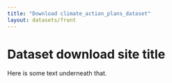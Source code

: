 ```yaml
---
title: "Download climate_action_plans_dataset"
layout: datasets/front
---
```


# Dataset download site title

Here is some text underneath that.